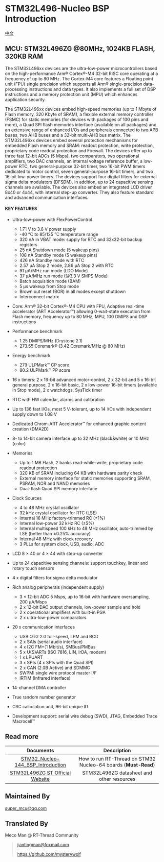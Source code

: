 # STM32L496-Nucleo BSP Introduction

[中文](README_zh.md)

## MCU: STM32L496ZG @80MHz, 1024KB FLASH, 320KB RAM

The STM32L496xx devices are the ultra-low-power microcontrollers based on the high-performance Arm® Cortex®-M4 32-bit RISC core operating at a frequency of up to 80 MHz. The Cortex-M4 core features a Floating point unit (FPU) single precision which supports all Arm® single-precision data-processing instructions and data types. It also implements a full set of DSP instructions and a memory protection unit (MPU) which enhances application security.

The STM32L496xx devices embed high-speed memories (up to 1 Mbyte of Flash memory, 320 Kbyte of SRAM), a flexible external memory controller (FSMC) for static memories (for devices with packages of 100 pins and more), a Quad SPI flash memories interface (available on all packages) and an extensive range of enhanced I/Os and peripherals connected to two APB buses, two AHB buses and a 32-bit multi-AHB bus matrix.
The STM32L496xx devices embed several protection mechanisms for embedded Flash memory and SRAM: readout protection, write protection, proprietary code readout protection and Firewall.
The devices offer up to three fast 12-bit ADCs (5 Msps), two comparators, two operational amplifiers, two DAC channels, an internal voltage reference buffer, a low-power RTC, two general-purpose 32-bit timer, two 16-bit PWM timers dedicated to motor control, seven general-purpose 16-bit timers, and two 16-bit low-power timers. The devices support four digital filters for external sigma delta modulators (DFSDM).
In addition, up to 24 capacitive sensing channels are available. The devices also embed an integrated LCD driver 8x40 or 4x44, with internal step-up converter.
They also feature standard and advanced communication interfaces.

#### KEY FEATURES

- Ultra-low-power with FlexPowerControl
  - 1.71 V to 3.6 V power supply
  - -40 °C to 85/125 °C temperature range
  - 320 nA in VBAT mode: supply for RTC and 32x32-bit backup registers
  - 25 nA Shutdown mode (5 wakeup pins)
  - 108 nA Standby mode (5 wakeup pins)
  - 426 nA Standby mode with RTC
  - 2.57 µA Stop 2 mode, 2.86 µA Stop 2 with RTC
  - 91 µA/MHz run mode (LDO Mode)
  - 37 μA/MHz run mode (@3.3 V SMPS Mode)
  - Batch acquisition mode (BAM)
  - 5 µs wakeup from Stop mode
  - Brown out reset (BOR) in all modes except shutdown
  - Interconnect matrix
- Core: Arm® 32-bit Cortex®-M4 CPU with FPU, Adaptive real-time accelerator (ART Accelerator™) allowing 0-wait-state execution from Flash memory, frequency up to 80 MHz, MPU, 100 DMIPS and DSP instructions
- Performance benchmark
  - 1.25 DMIPS/MHz (Drystone 2.1)
  - 273.55 Coremark® (3.42 Coremark/MHz @ 80 MHz)
- Energy benchmark
  - 279 ULPMark™ CP score
  - 80.2 ULPMark™ PP score
- 16 x timers: 2 x 16-bit advanced motor-control, 2 x 32-bit and 5 x 16-bit general purpose, 2 x 16-bit basic, 2 x low-power 16-bit timers (available in Stop mode), 2 x watchdogs, SysTick timer
- RTC with HW calendar, alarms and calibration
- Up to 136 fast I/Os, most 5 V-tolerant, up to 14 I/Os with independent supply down to 1.08 V
- Dedicated Chrom-ART Accelerator™ for enhanced graphic content creation (DMA2D)
- 8- to 14-bit camera interface up to 32 MHz (black&white) or 10 MHz (color)
- Memories
  - Up to 1 MB Flash, 2 banks read-while-write, proprietary code readout protection
  - 320 KB of SRAM including 64 KB with hardware parity check
  - External memory interface for static memories supporting SRAM, PSRAM, NOR and NAND memories
  - Dual-flash Quad SPI memory interface

- Clock Sources
  - 4 to 48 MHz crystal oscillator
  - 32 kHz crystal oscillator for RTC (LSE)
  - Internal 16 MHz factory-trimmed RC (±1%)
  - Internal low-power 32 kHz RC (±5%)
  - Internal multispeed 100 kHz to 48 MHz oscillator, auto-trimmed by LSE (better than ±0.25% accuracy)
  - Internal 48 MHz with clock recovery
  - 3 PLLs for system clock, USB, audio, ADC
- LCD 8 × 40 or 4 × 44 with step-up converter
- Up to 24 capacitive sensing channels: support touchkey, linear and rotary touch sensors
- 4 x digital filters for sigma delta modulator
- Rich analog peripherals (independent supply)
  - 3 × 12-bit ADC 5 Msps, up to 16-bit with hardware oversampling, 200 µA/Msps
  - 2 x 12-bit DAC output channels, low-power sample and hold
  - 2 x operational amplifiers with built-in PGA
  - 2 x ultra-low-power comparators
- 20 x communication interfaces
  - USB OTG 2.0 full-speed, LPM and BCD
  - 2 x SAIs (serial audio interface)
  - 4 x I2C FM+(1 Mbit/s), SMBus/PMBus
  - 5 x U(S)ARTs (ISO 7816, LIN, IrDA, modem)
  - 1 x LPUART
  - 3 x SPIs (4 x SPIs with the Quad SPI)
  - 2 x CAN (2.0B Active) and SDMMC
  - SWPMI single wire protocol master I/F
  - IRTIM (Infrared interface)
- 14-channel DMA controller
- True random number generator
- CRC calculation unit, 96-bit unique ID
- Development support: serial wire debug (SWD), JTAG, Embedded Trace Macrocell™



## Read more

|                          Documents                           |                         Description                          |
| :----------------------------------------------------------: | :----------------------------------------------------------: |
| [STM32_Nucleo-144_BSP_Introduction](../docs/STM32_Nucleo-144_BSP_Introduction.md) | How to run RT-Thread on STM32 Nucleo-64 boards (**Must-Read**) |
| [STM32L496ZG ST Official Website](https://www.st.com/en/microcontrollers-microprocessors/stm32l496zg.html#documentation) |          STM32L496ZG datasheet and other resources           |



## Maintained By

<super_mcu@qq.com>



## Translated By

Meco Man @ RT-Thread Community

> jiantingman@foxmail.com
>
> https://github.com/mysterywolf
